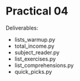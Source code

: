 # Practical 04
Deliverables:
- lists_warmup.py
- total_income.py
- subject_reader.py
- list_exercises.py
- list_comprehensions.py
- quick_picks.py
